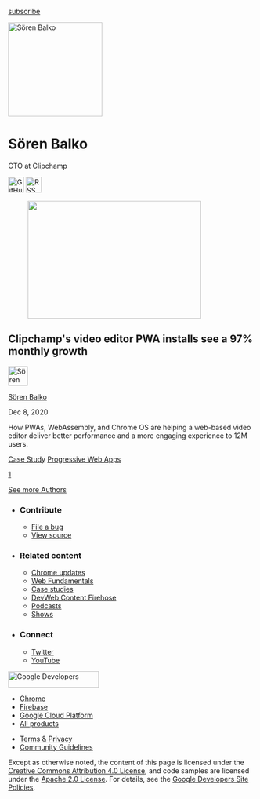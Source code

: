 <a href="/newsletter/" class="gc-analytics-event w-actions__fab w-actions__fab--subscribe"><span>subscribe</span></a>

<img src="https://web-dev.imgix.net/image/admin/H0Zvzmn5QMsTdTySkkpx.jpg?auto=format" alt="Sören Balko" class="w-author-page__image" sizes="(min-width: 481px) 192px, 128px" srcset="https://web-dev.imgix.net/image/admin/H0Zvzmn5QMsTdTySkkpx.jpg?auto=format&amp;w=128 128w, https://web-dev.imgix.net/image/admin/H0Zvzmn5QMsTdTySkkpx.jpg?auto=format&amp;w=146 146w, https://web-dev.imgix.net/image/admin/H0Zvzmn5QMsTdTySkkpx.jpg?auto=format&amp;w=166 166w, https://web-dev.imgix.net/image/admin/H0Zvzmn5QMsTdTySkkpx.jpg?auto=format&amp;w=190 190w, https://web-dev.imgix.net/image/admin/H0Zvzmn5QMsTdTySkkpx.jpg?auto=format&amp;w=216 216w, https://web-dev.imgix.net/image/admin/H0Zvzmn5QMsTdTySkkpx.jpg?auto=format&amp;w=246 246w, https://web-dev.imgix.net/image/admin/H0Zvzmn5QMsTdTySkkpx.jpg?auto=format&amp;w=281 281w, https://web-dev.imgix.net/image/admin/H0Zvzmn5QMsTdTySkkpx.jpg?auto=format&amp;w=320 320w, https://web-dev.imgix.net/image/admin/H0Zvzmn5QMsTdTySkkpx.jpg?auto=format&amp;w=365 365w, https://web-dev.imgix.net/image/admin/H0Zvzmn5QMsTdTySkkpx.jpg?auto=format&amp;w=384 384w" width="192" height="192" />

# Sören Balko

CTO at Clipchamp

<a href="https://github.com/sbalko" class="w-author-page__link"><img src="/images/icons/github.svg" alt="GitHub" class="w-author-page__icon" width="32" height="32" /></a> <a href="/authors/sorenbalko/feed.xml" class="w-author-page__link"><img src="/images/icons/rss.svg" alt="RSS Feed" class="w-author-page__icon" width="32" height="32" /></a>

<a href="/clipchamp/" class="w-card-base__link"></a>

<figure><img src="https://web-dev.imgix.net/image/admin/1tHJ6FI8tOIIgRocFkCm.jpg?auto=format&amp;fit=crop&amp;h=240&amp;w=354" class="w-card-base__image" sizes="(min-width: 354px) 354px, calc(100vw - 48px)" srcset="https://web-dev.imgix.net/image/admin/1tHJ6FI8tOIIgRocFkCm.jpg?fit=crop&amp;h=240&amp;w=354&amp;auto=format&amp;dpr=1&amp;q=75, https://web-dev.imgix.net/image/admin/1tHJ6FI8tOIIgRocFkCm.jpg?fit=crop&amp;h=240&amp;w=354&amp;auto=format&amp;dpr=2&amp;q=50 2x, https://web-dev.imgix.net/image/admin/1tHJ6FI8tOIIgRocFkCm.jpg?fit=crop&amp;h=240&amp;w=354&amp;auto=format&amp;dpr=3&amp;q=35 3x, https://web-dev.imgix.net/image/admin/1tHJ6FI8tOIIgRocFkCm.jpg?fit=crop&amp;h=240&amp;w=354&amp;auto=format&amp;dpr=4&amp;q=23 4x, https://web-dev.imgix.net/image/admin/1tHJ6FI8tOIIgRocFkCm.jpg?fit=crop&amp;h=240&amp;w=354&amp;auto=format&amp;dpr=5&amp;q=20 5x" width="354" height="240" /></figure>

<a href="/clipchamp/" class="w-card-base__link"></a>

## Clipchamp's video editor PWA installs see a 97% monthly growth

[<img src="https://web-dev.imgix.net/image/admin/H0Zvzmn5QMsTdTySkkpx.jpg?auto=format&amp;fit=crop&amp;h=40&amp;w=40" alt="Sören Balko" class="w-author__image w-author__image--small" sizes="(min-width: 40px) 40px, calc(100vw - 48px)" srcset="https://web-dev.imgix.net/image/admin/H0Zvzmn5QMsTdTySkkpx.jpg?fit=crop&amp;h=40&amp;w=40&amp;auto=format&amp;dpr=1&amp;q=75, https://web-dev.imgix.net/image/admin/H0Zvzmn5QMsTdTySkkpx.jpg?fit=crop&amp;h=40&amp;w=40&amp;auto=format&amp;dpr=2&amp;q=50 2x, https://web-dev.imgix.net/image/admin/H0Zvzmn5QMsTdTySkkpx.jpg?fit=crop&amp;h=40&amp;w=40&amp;auto=format&amp;dpr=3&amp;q=35 3x, https://web-dev.imgix.net/image/admin/H0Zvzmn5QMsTdTySkkpx.jpg?fit=crop&amp;h=40&amp;w=40&amp;auto=format&amp;dpr=4&amp;q=23 4x, https://web-dev.imgix.net/image/admin/H0Zvzmn5QMsTdTySkkpx.jpg?fit=crop&amp;h=40&amp;w=40&amp;auto=format&amp;dpr=5&amp;q=20 5x" width="40" height="40" />](/authors/sorenbalko/)

<span class="w-author__name"><a href="/authors/sorenbalko/" class="w-author__name-link">Sören Balko</a></span>

Dec 8, 2020

<a href="/clipchamp/" class="w-card-base__link"></a>

How PWAs, WebAssembly, and Chrome OS are helping a web-based video editor deliver better performance and a more engaging experience to 12M users.

<a href="/tags/case-study/" class="w-chip">Case Study</a> <a href="/tags/progressive-web-apps/" class="w-chip">Progressive Web Apps</a>

<a href="/authors/sorenbalko/" class="w-pagination__link w-pagination__link--active">1</a>

<a href="/authors" class="w-button">See more Authors</a>

- ### Contribute

  - <a href="https://github.com/GoogleChrome/web.dev/issues/new?assignees=&amp;labels=bug&amp;template=bug_report.md&amp;title=" class="w-footer__linkbox-link">File a bug</a>
  - <a href="https://github.com/googlechrome/web.dev" class="w-footer__linkbox-link">View source</a>

- ### Related content

  - <a href="https://blog.chromium.org/" class="w-footer__linkbox-link">Chrome updates</a>
  - <a href="https://developers.google.com/web/" class="w-footer__linkbox-link">Web Fundamentals</a>
  - <a href="https://developers.google.com/web/showcase/" class="w-footer__linkbox-link">Case studies</a>
  - <a href="https://devwebfeed.appspot.com/" class="w-footer__linkbox-link">DevWeb Content Firehose</a>
  - <a href="/podcasts/" class="w-footer__linkbox-link">Podcasts</a>
  - <a href="/shows/" class="w-footer__linkbox-link">Shows</a>

- ### Connect

  - <a href="https://www.twitter.com/ChromiumDev" class="w-footer__linkbox-link">Twitter</a>
  - <a href="https://www.youtube.com/user/ChromeDevelopers" class="w-footer__linkbox-link">YouTube</a>

<a href="https://developers.google.com/" class="w-footer__utility-logo-link"><img src="/images/lockup-color.png" alt="Google Developers" class="w-footer__utility-logo" width="185" height="33" /></a>

- <a href="https://developer.chrome.com/" class="w-footer__utility-link">Chrome</a>
- <a href="https://firebase.google.com/" class="w-footer__utility-link">Firebase</a>
- <a href="https://cloud.google.com/" class="w-footer__utility-link">Google Cloud Platform</a>
- <a href="https://developers.google.com/products" class="w-footer__utility-link">All products</a>

<!-- -->

- <a href="https://policies.google.com/" class="w-footer__utility-link">Terms &amp; Privacy</a>
- <a href="/community-guidelines/" class="w-footer__utility-link">Community Guidelines</a>

Except as otherwise noted, the content of this page is licensed under the [Creative Commons Attribution 4.0 License](https://creativecommons.org/licenses/by/4.0/), and code samples are licensed under the [Apache 2.0 License](https://www.apache.org/licenses/LICENSE-2.0). For details, see the [Google Developers Site Policies](https://developers.google.com/terms/site-policies).
